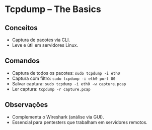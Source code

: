 # Tcpdump – The Basics

## Conceitos
- Captura de pacotes via CLI.
- Leve e útil em servidores Linux.

## Comandos
- Captura de todos os pacotes: `sudo tcpdump -i eth0`
- Captura com filtro: `sudo tcpdump -i eth0 port 80`
- Salvar captura: `sudo tcpdump -i eth0 -w capture.pcap`
- Ler captura: `tcpdump -r capture.pcap`

## Observações
- Complementa o Wireshark (análise via GUI).
- Essencial para pentesters que trabalham em servidores remotos.
